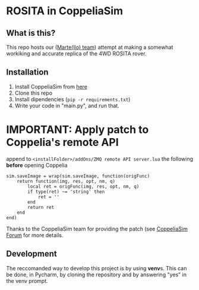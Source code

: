 # ROSITA in CoppeliaSim

## What is this?
This repo hosts our ([Marte(llo) team](https://rositascuola.altervista.org/team-martello-%f0%9f%94%a8-liceo-scientifico-l-spallanzani-tivoli-rm/)) attempt at making a somewhat workiking and accurate replica of the 4WD ROSITA rover.

## Installation

1. Install CoppeliaSim from [here](https://www.coppeliarobotics.com/)
2. Clone this repo
3. Install dipendencies (`pip -r requirements.txt`)
4. Write your code in "main.py", and run that. 

# IMPORTANT: Apply patch to Coppelia's remote API
append to `<installFolder>/addOns/ZMQ remote API server.lua` the following **before** opening Coppelia
```
sim.saveImage = wrap(sim.saveImage, function(origFunc)
    return function(img, res, opt, nm, q)
        local ret = origFunc(img, res, opt, nm, q)
        if type(ret) ~= 'string' then
            ret = ''
        end
        return ret
    end
end)
```
Thanks to the CoppeliaSim team for providing the patch
(see [CoppeliaSim Forum](https://forum.coppeliarobotics.com/viewtopic.php?p=40407#p40407) for more details. 
## Development
The reccomanded way to develop this project is by using **venv**s. This can be done, in Pycharm, by cloning the repository and by answering "yes" in the venv prompt. 
